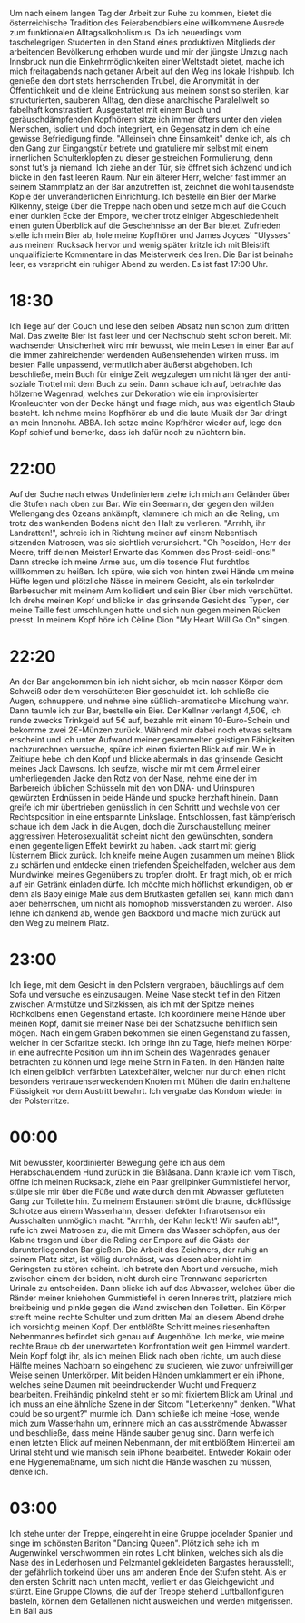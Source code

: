 Um nach einem langen Tag der Arbeit zur Ruhe zu kommen, bietet die österreichische Tradition des Feierabendbiers eine willkommene Ausrede zum funktionalen Alltagsalkoholismus. Da ich neuerdings vom taschelegrigen Studenten in den Stand eines produktiven Mitglieds der arbeitenden Bevölkerung erhoben wurde und mir der jüngste Umzug nach Innsbruck nun die Einkehrmöglichkeiten einer Weltstadt bietet, mache ich mich freitagabends nach getaner Arbeit auf den Weg ins lokale Irishpub. Ich genieße den dort stets herrschenden Trubel, die Anonymität in der Öffentlichkeit und die kleine Entrückung aus meinem sonst so sterilen, klar strukturierten, sauberen Alltag, den diese anarchische Paralellwelt so fabelhaft konstrastiert. Ausgestattet mit einem Buch und geräuschdämpfenden Kopfhörern sitze ich immer öfters unter den vielen Menschen, isoliert und doch integriert, ein Gegensatz in dem ich eine gewisse Befriedigung finde. "Alleinsein ohne Einsamkeit" denke ich, als ich den Gang zur Eingangstür betrete und gratuliere mir selbst mit einem innerlichen Schulterklopfen zu dieser geistreichen Formulierung, denn sonst tut's ja niemand. Ich ziehe an der Tür, sie öffnet sich ächzend und ich blicke in den fast leeren Raum. Nur ein älterer Herr, welcher fast immer an seinem Stammplatz an der Bar anzutreffen ist, zeichnet die wohl tausendste Kopie der unveränderlichen Einrichtung. Ich bestelle ein Bier der Marke Kilkenny, steige über die Treppe nach oben und setze mich auf die Couch einer dunklen Ecke der Empore, welcher trotz einiger Abgeschiedenheit einen guten Überblick auf die Geschehnisse an der Bar bietet. Zufrieden stelle ich mein Bier ab, hole meine Kopfhörer und James Joyces' "Ulysses" aus meinem Rucksack hervor und wenig später kritzle ich mit Bleistift unqualifizierte Kommentare in das Meisterwerk des Iren. Die Bar ist beinahe leer, es verspricht ein ruhiger Abend zu werden. Es ist fast 17:00 Uhr.

# 18:30
Ich liege auf der Couch und lese den selben Absatz nun schon zum dritten Mal. Das zweite Bier ist fast leer und der Nachschub steht schon bereit. Mit wachsender Unsicherheit wird mir bewusst, wie mein Lesen in einer Bar auf die immer zahlreichender werdenden Außenstehenden wirken muss. Im besten Falle unpassend, vermutlich aber äußerst abgehoben. Ich beschließe, mein Buch für einige Zeit wegzulegen um nicht länger der anti-soziale Trottel mit dem Buch zu sein. Dann schaue ich auf, betrachte das hölzerne Wagenrad, welches zur Dekoration wie ein improvisierter Kronleuchter von der Decke hängt und frage mich, aus was eigentlich Staub besteht. Ich nehme meine Kopfhörer ab und die laute Musik der Bar dringt an mein Innenohr. ABBA. Ich setze meine Kopfhörer wieder auf, lege den Kopf schief und bemerke, dass ich dafür noch zu nüchtern bin.

# 22:00

Auf der Suche nach etwas Undefiniertem ziehe ich mich am Geländer über die Stufen nach oben zur Bar. Wie ein Seemann, der gegen den wilden Wellengang des Ozeans ankämpft, klammere ich mich an die Reling, um trotz des wankenden Bodens nicht den Halt zu verlieren. "Arrrhh, ihr Landratten!", schreie ich in Richtung meiner auf einem Nebentisch sitzenden Matrosen, was sie sichtlich verunsichert. "Oh Poseidon, Herr der Meere, triff deinen Meister! Erwarte das Kommen des Prost-seidl-ons!" Dann strecke ich meine Arme aus, um die tosende Flut furchtlos willkommen zu heißen. Ich spüre, wie sich von hinten zwei Hände um meine Hüfte legen und plötzliche Nässe in meinem Gesicht, als ein torkelnder Barbesucher mit meinem Arm kollidiert und sein Bier über mich verschüttet. Ich drehe meinen Kopf und blicke in das grinsende Gesicht des Typen, der meine Taille fest umschlungen hatte und sich nun gegen meinen Rücken presst. In meinem Kopf höre ich Cèline Dion "My Heart Will Go On" singen.

# 22:20

An der Bar angekommen bin ich nicht sicher, ob mein nasser Körper dem Schweiß oder dem verschütteten Bier geschuldet ist. Ich schließe die Augen, schnuppere, und nehme eine süßlich-aromatische Mischung wahr. Dann taumle ich zur Bar, bestelle ein Bier. Der Kellner verlangt 4,50€, ich runde zwecks Trinkgeld auf 5€ auf, bezahle mit einem 10-Euro-Schein und bekomme zwei 2€-Münzen zurück. Während mir dabei noch etwas seltsam erscheint und ich unter Aufwand meiner gesammelten geistigen Fähigkeiten nachzurechnen versuche, spüre ich einen fixierten Blick auf mir. Wie in Zeitlupe hebe ich den Kopf und blicke abermals in das grinsende Gesicht meines Jack Dawsons. Ich seufze, wische mir mit dem Ärmel einer umherliegenden Jacke den Rotz von der Nase, nehme eine der im Barbereich üblichen Schüsseln mit den von DNA- und Urinspuren gewürzten Erdnüssen in beide Hände und spucke herzhaft hinein. Dann greife ich mir übertrieben genüsslich in den Schritt und wechsle von der Rechtsposition in eine entspannte Linkslage. Entschlossen, fast kämpferisch schaue ich dem Jack in die Augen, doch die Zurschaustellung meiner aggressiven Heterosexualität scheint nicht den gewünschten, sondern einen gegenteiligen Effekt bewirkt zu haben. Jack starrt mit gierig lüsternem Blick zurück. Ich kneife meine Augen zusammen um meinen Blick zu schärfen und entdecke einen triefenden Speichelfaden, welcher aus dem Mundwinkel meines Gegenübers zu tropfen droht. Er fragt mich, ob er mich auf ein Getränk einladen dürfe. Ich möchte mich höflichst erkundigen, ob er denn als Baby einige Male aus dem Brutkasten gefallen sei, kann mich dann aber beherrschen, um nicht als homophob missverstanden zu werden. Also lehne ich dankend ab, wende gen Backbord und mache mich zurück auf den Weg zu meinem Platz.

# 23:00

Ich liege, mit dem Gesicht in den Polstern vergraben, bäuchlings auf dem Sofa und versuche es einzusaugen. Meine Nase steckt tief in den Ritzen zwischen Armstütze und Sitzkissen, als ich mit der Spitze meines Richkolbens einen Gegenstand ertaste. Ich koordiniere meine Hände über meinen Kopf, damit sie meiner Nase bei der Schatzsuche behilflich sein mögen. Nach einigem Graben bekommen sie einen Gegenstand zu fassen, welcher in der Sofaritze steckt. Ich bringe ihn zu Tage, hiefe meinen Körper in eine aufrechte Position um ihn im Schein des Wagenrades genauer betrachten zu können und lege meine Stirn in Falten. In den Händen halte ich einen gelblich verfärbten Latexbehälter, welcher nur durch einen nicht besonders vertrauenserweckenden Knoten mit Mühen die darin enthaltene Flüssigkeit vor dem Austritt bewahrt. Ich vergrabe das Kondom wieder in der Polsterritze. 

# 00:00

Mit bewusster, koordinierter Bewegung gehe ich aus dem Herabschauendem Hund zurück in die Bālāsana. Dann kraxle ich vom Tisch, öffne ich meinen Rucksack, ziehe ein Paar grellpinker Gummistiefel hervor, stülpe sie mir über die Füße und wate durch den mit Abwasser gefluteten Gang zur Toilette hin. Zu meinem Erstaunen strömt die braune, dickflüssige Schlotze aus einem Wasserhahn, dessen defekter Infrarotsensor ein Ausschalten unmöglich macht. "Arrrhh, der Kahn leck’t! Wir saufen ab!", rufe ich zwei Matrosen zu, die mit Eimern das Wasser schöpfen, aus der Kabine tragen und über die Reling der Empore auf die Gäste der darunterliegenden Bar gießen. Die Arbeit des Zeichners, der ruhig an seinem Platz sitzt, ist völlig durchnässt, was diesen aber nicht im Geringsten zu stören scheint. Ich betrete den Abort und versuche, mich zwischen einem der beiden, nicht durch eine Trennwand separierten Urinale zu entscheiden. Dann blicke ich auf das Abwasser, welches über die Ränder meiner kniehohen Gummistiefel in deren Inneres tritt, platziere mich breitbeinig und pinkle gegen die Wand zwischen den Toiletten. Ein Körper streift meine rechte Schulter und zum dritten Mal an diesem Abend drehe ich vorsichtig meinen Kopf. Der entblößte Schritt meines riesenhaften Nebenmannes befindet sich genau auf Augenhöhe. Ich merke, wie meine rechte Braue ob der unerwarteten Konfrontation weit gen Himmel wandert. Mein Kopf folgt ihr, als ich meinen Blick nach oben richte, um auch diese Hälfte meines Nachbarn so eingehend zu studieren, wie zuvor unfreiwilliger Weise seinen Unterkörper. Mit beiden Händen umklammert er ein iPhone, welches seine Daumen mit beeindruckender Wucht und Frequenz bearbeiten. Freihändig pinkelnd steht er so mit fixiertem Blick am Urinal und ich muss an eine ähnliche Szene in der Sitcom "Letterkenny" denken. "What could be so urgent?" murmle ich. Dann schließe ich meine Hose, wende mich zum Wasserhahn um, erinnere mich an das ausströmende Abwasser und beschließe, dass meine Hände sauber genug sind. Dann werfe ich einen letzten Blick auf meinen Nebenmann, der mit entblößtem Hinterteil am Urinal steht und wie manisch sein iPhone bearbeitet. Entweder Kokain oder eine Hygienemaßname, um sich nicht die Hände waschen zu müssen, denke ich.

# 03:00
Ich stehe unter der Treppe, eingereiht in eine Gruppe jodelnder Spanier und singe im schönsten Bariton "Dancing Queen". Plötzlich sehe ich im Augenwinkel verschwommen ein rotes Licht blinken, welches sich als die Nase des in Lederhosen und Pelzmantel gekleideten Bargastes herausstellt, der gefährlich torkelnd über uns am anderen Ende der Stufen steht. Als er den ersten Schritt nach unten macht, verliert er das Gleichgewicht und stürzt. Eine Gruppe Clowns, die auf der Treppe stehend Luftballonfiguren basteln, können dem Gefallenen nicht ausweichen und werden mitgerissen. Ein Ball aus 

